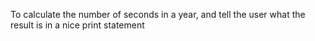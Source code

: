 To calculate the number of seconds in a year, and tell the user what the result is in a nice print statement 